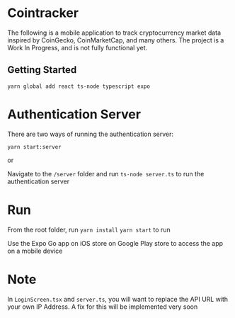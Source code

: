 # Cointracker

The following is a mobile application to track cryptocurrency market data inspired by CoinGecko, CoinMarketCap, and many others. The project is a Work In Progress, and is not fully functional yet.

## Getting Started

```
yarn global add react ts-node typescript expo
```

# Authentication Server

There are two ways of running the authentication server:

`yarn start:server`

or

Navigate to the `/server` folder and run `ts-node server.ts` to run the authentication server

# Run

From the root folder, run `yarn install` `yarn start` to run

Use the Expo Go app on iOS store on Google Play store to access the app on a mobile device

# Note

In `LoginScreen.tsx` and `server.ts`, you will want to replace the API URL with your own IP Address. A fix for this will be implemented very soon
